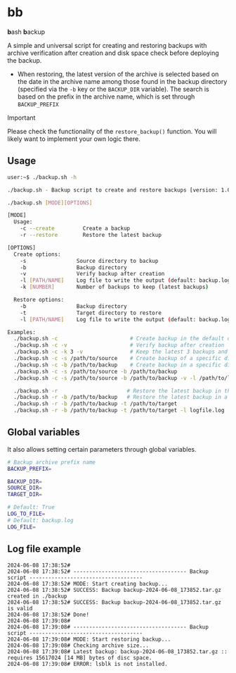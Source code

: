 # bb

**b**ash **b**ackup

A simple and universal script for creating and restoring backups with archive verification after creation and disk space check before deploying the backup.

- When restoring, the latest version of the archive is selected based on the date in the archive name among those found in the backup directory (specified via the `-b` key or the `BACKUP_DIR` variable). The search is based on the prefix in the archive name, which is set through `BACKUP_PREFIX`

> [!IMPORTANT]
> Please check the functionality of the `restore_backup()` function. You will likely want to implement your own logic there.

## Usage

```bash
user:~$ ./backup.sh -h

./backup.sh - Backup script to create and restore backups [version: 1.0.0]

./backup.sh [MODE][OPTIONS]

[MODE]
  Usage:
    -c --create         Create a backup
    -r --restore        Restore the latest backup

[OPTIONS]
  Create options:
    -s                Source directory to backup
    -b                Backup directory
    -v                Verify backup after creation
    -l [PATH/NAME]    Log file to write the output (default: backup.log)
    -k [NUMBER]       Number of backups to keep (latest backups)

  Restore options:
    -b                Backup directory
    -t                Target directory to restore
    -l [PATH/NAME]    Log file to write the output (default: backup.log)

Examples:
  ./backup.sh -c                       # Create backup in the default directory
  ./backup.sh -c -v                    # Verify backup after creation
  ./backup.sh -c -k 3 -v               # Keep the latest 3 backups and verify
  ./backup.sh -c -s /path/to/source    # Create backup of a specific directory
  ./backup.sh -c -b /path/to/backup    # Create backup in a specific directory
  ./backup.sh -c -s /path/to/source -b /path/to/backup
  ./backup.sh -c -s /path/to/source -b /path/to/backup -v -l /path/to/logfile.log

  ./backup.sh -r                      # Restore the latest backup in the default directory
  ./backup.sh -r -b /path/to/backup   # Restore the latest backup in a specific directory
  ./backup.sh -r -b /path/to/backup -t /path/to/target
  ./backup.sh -r -b /path/to/backup -t /path/to/target -l logfile.log

```

## Global variables

It also allows setting certain parameters through global variables.

```bash
# Backup archive prefix name
BACKUP_PREFIX=

BACKUP_DIR=
SOURCE_DIR=
TARGET_DIR=

# Default: True
LOG_TO_FILE=
# Default: backup.log
LOG_FILE=
```

## Log file example

```log
2024-06-08 17:38:52#
2024-06-08 17:38:52# ------------------------------------ Backup script ------------------------------------
2024-06-08 17:38:52# MODE: Start creating backup...
2024-06-08 17:38:52# SUCCESS: Backup backup-2024-06-08_173852.tar.gz created in ./backup
2024-06-08 17:38:52# SUCCESS: Backup backup-2024-06-08_173852.tar.gz is valid
2024-06-08 17:38:52# Done!
2024-06-08 17:39:08#
2024-06-08 17:39:08# ------------------------------------ Backup script ------------------------------------
2024-06-08 17:39:08# MODE: Start restoring backup...
2024-06-08 17:39:08# Checking archive size...
2024-06-08 17:39:08# Latest backup: backup-2024-06-08_173852.tar.gz :: requires 15617024 [14 MB] bytes of disc space.
2024-06-08 17:39:08# ERROR: lsblk is not installed.
```
